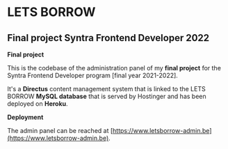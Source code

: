 # LETS BORROW

## Final project Syntra Frontend Developer 2022

**Final project**

This is the codebase of the administration panel of my **final project** for the Syntra Frontend Developer program [final year 2021-2022].

It's a **Directus** content management system that is linked to the LETS BORROW **MySQL database** that is served by Hostinger and has been deployed on **Heroku**.

**Deployment**

The admin panel can be reached at [https://www.letsborrow-admin.be](https://www.letsborrow-admin.be).
